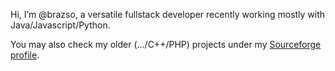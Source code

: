 Hi, I’m @brazso, a versatile fullstack developer recently working mostly with Java/Javascript/Python.

You may also check my older (.../C++/PHP) projects under my [Sourceforge profile](https://sourceforge.net/u/brazso/profile).
<!--
- 👋 Hi, I’m @brazso
- 👀 I’m interested in ...
- 🌱 I’m currently learning ...
- 💞️ I’m looking to collaborate on ...
- 📫 How to reach me ...
--->
<!---
brazso/brazso is a ✨ special ✨ repository because its `README.md` (this file) appears on your GitHub profile.
You can click the Preview link to take a look at your changes.
--->
